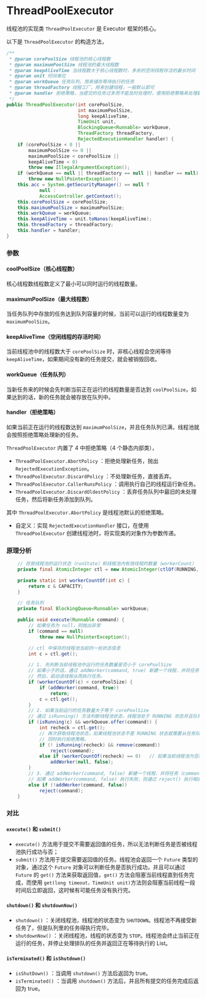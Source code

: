 # ThreadPoolExecutor

线程池的实现类 `ThreadPoolExecutor` 是 Executor 框架的核心。

以下是 `ThreadPoolExecutor` 的构造方法，
```java
/**
 * @param corePoolSize 线程池的核心线程数
 * @param maximumPoolSize 线程池的最大线程数
 * @param keepAliveTime 当线程数大于核心线程数时，多余的空闲线程存活的最长时间
 * @param unit 时间单位
 * @param workQueue 任务队列，用来储存等待执行的任务
 * @param threadFactory 线程工厂，用来创建线程，一般默认即可
 * @param handler 拒绝策略，当提交的任务过多而不能及时处理时，使用拒绝策略来处理新任务
 */
public ThreadPoolExecutor(int corePoolSize,
                          int maximumPoolSize,
                          long keepAliveTime,
                          TimeUnit unit,
                          BlockingQueue<Runnable> workQueue,
                          ThreadFactory threadFactory,
                          RejectedExecutionHandler handler) {
    if (corePoolSize < 0 ||
        maximumPoolSize <= 0 ||
        maximumPoolSize < corePoolSize ||
        keepAliveTime < 0)
        throw new IllegalArgumentException();
    if (workQueue == null || threadFactory == null || handler == null)
        throw new NullPointerException();
    this.acc = System.getSecurityManager() == null ?
            null :
            AccessController.getContext();
    this.corePoolSize = corePoolSize;
    this.maximumPoolSize = maximumPoolSize;
    this.workQueue = workQueue;
    this.keepAliveTime = unit.toNanos(keepAliveTime);
    this.threadFactory = threadFactory;
    this.handler = handler;
}
```

### 参数

#### coolPoolSize（核心线程数）
核心线程数线程数定义了最小可以同时运行的线程数量。

#### maximumPoolSize（最大线程数）
当任务队列中存放的任务达到队列容量的时候，当前可以运行的线程数量变为 `maximumPoolSize`。

#### keepAliveTime（空闲线程的存活时间）
当前线程池中的线程数大于 `corePoolSize` 时，非核心线程会空闲等待 `keepAliveTime`，如果期间没有新的任务提交，就会被销毁回收。

#### workQueue（任务队列）
当新任务来的时候会先判断当前正在运行的线程数量是否达到 `coolPoolSize`，如果达到的话，新的任务就会被存放在队列中。

#### handler（拒绝策略）
如果当前正在运行的线程数达到 `maximumPoolSize`，并且任务队列已满，线程池就会按照拒绝策略处理新的任务。

`ThreadPoolExecutor` 内置了 4 中拒绝策略（4 个静态内部类），

- `ThreadPoolExecutor.AbortPolicy` ：拒绝处理新任务，抛出 `RejectedExecutionException`。
- `ThreadPoolExecutor.DiscardPolicy` ：不处理新任务，直接丢弃。
- `ThreadPoolExecutor.CallerRunsPolicy` ：调用执行自己的线程运行新任务。
- `ThreadPoolExecutor.DiscardOldestPolicy` ：丢弃任务队列中最旧的未处理任务，然后将新任务添加到队列。

其中 `ThreadPoolExecutor.AbortPolicy` 是线程池默认的拒绝策略。

- 自定义：实现 `RejectedExecutionHandler` 接口，在使用 `ThreadPoolExecutor` 创建线程池时，将实现类的对象作为参数传递。


### 原理分析

```java
    // 存放线程池的运行状态（runState）和线程池内有效线程的数量（workerCount）
    private final AtomicInteger ctl = new AtomicInteger(ctlOf(RUNNING, 0));

    private static int workerCountOf(int c) {
        return c & CAPACITY;
    }

    // 任务队列
    private final BlockingQueue<Runnable> workQueue;

    public void execute(Runnable command) {
        // 如果任务为 null，则抛出异常
        if (command == null)
            throw new NullPointerException();

        // ctl 中保存的线程池当前的一些状态信息
        int c = ctl.get();

        // 1. 先判断当前线程池中运行的任务数量是否小于 corePoolSize
        // 如果小于的话，通过 addWorker(command, true) 新建一个线程，并将任务（command）添加到该线程中；
        // 然后，启动该线程从而执行任务。
        if (workerCountOf(c) < corePoolSize) {
            if (addWorker(command, true))
                return;
            c = ctl.get();
        }
        // 2. 如果当前运行的任务数量大于等于 corePoolSize
        // 通过 isRunning() 方法判断线程池状态，线程池处于 RUNNING 状态并且队列可以加入任务，该任务才会被加入进去。
        if (isRunning(c) && workQueue.offer(command)) {
            int recheck = ctl.get();
            // 再次获取线程池状态，如果线程池状态不是 RUNNING 状态就需要从任务队列中移除任务，并尝试判断线程是否全部执行完毕；
            // 同时执行拒绝策略。
            if (! isRunning(recheck) && remove(command))
                reject(command);
            else if (workerCountOf(recheck) == 0)   // 如果当前线程池为空就新创建一个线程并执行
                addWorker(null, false);
        }
        // 3. 通过 addWorker(command, false) 新建一个线程，并将任务（command）添加到该线程中；然后，启动该线程从而执行任务。
        // 如果 addWorker(command, false) 执行失败，则通过 reject() 执行相应的拒绝策略的内容。
        else if (!addWorker(command, false))
            reject(command);
    }
```


### 对比

#### `execute()` 和 `submit()`
- `execute()` 方法用于提交不需要返回值的任务，所以无法判断任务是否被线程池执行成功与否；
- `submit()` 方法用于提交需要返回值的任务。线程池会返回一个 `Future` 类型的对象，通过这个 `Future` 对象可以判断任务是否执行成功，并且可以通过 `Future` 的 `get()` 方法来获取返回值，`get()` 方法会阻塞当前线程直到任务完成，而使用 `get(long timeout，TimeUnit unit)`方法则会阻塞当前线程一段时间后立即返回，这时候有可能任务没有执行完。

#### `shutdown()` 和 `shutdownNow()`
- `shutdown()` ：关闭线程池，线程池的状态变为 `SHUTDOWN`。线程池不再接受新任务了，但是队列里的任务得执行完毕。
- `shutdownNow()` ：关闭线程池，线程的状态变为 `STOP`。线程池会终止当前正在运行的任务，并停止处理排队的任务并返回正在等待执行的 List。

#### `isTerminated()` 和 `isShutdown()`
- `isShutDown()` ：当调用 `shutdown()` 方法后返回为 true。
- `isTerminated()` ：当调用 `shutdown()` 方法后，并且所有提交的任务完成后返回为 true。
